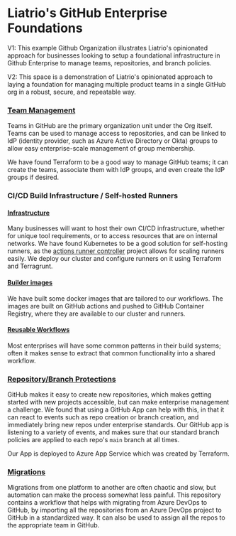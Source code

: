 # Liatrio's GitHub Enterprise Foundations
V1: This example Github Organization illustrates Liatrio's opinionated approach for businesses looking to setup a foundational infrastructure in Github Enterprise to manage teams, repositories, and branch policies.

V2: This space is a demonstration of Liatrio's opinionated approach to laying a foundation for managing multiple product teams in a single GitHub org in a robust, secure, and repeatable way.

### [Team Management](https://github.com/liatrio-enterprise/azure-github-adgroup-team-terraform)
Teams in GitHub are the primary organization unit under the Org itself. 
Teams can be used to manage access to repositories, and can be linked to IdP (identity provider, such as Azure Active Directory or Okta) groups to allow easy enterprise-scale management of group membership.

We have found Terraform to be a good way to manage GitHub teams; it can create the teams, associate them with IdP groups, and even create the IdP groups if desired. 

### CI/CD Build Infrastructure / Self-hosted Runners
#### [Infrastructure](https://github.com/liatrio-enterprise/github-runner-infrastructure)
Many businesses will want to host their own CI/CD infrastructure, whether for unique tool requirements, or to access resources that are on internal networks.
We have found Kubernetes to be a good solution for self-hosting runners, as the [actions runner controller](https://github.com/actions-runner-controller/actions-runner-controller) project allows for scaling runners easily.
We deploy our cluster and configure runners on it using Terraform and Terragrunt.

#### [Builder images](https://github.com/liatrio-enterprise/runner-images)
We have built some docker images that are tailored to our workflows. The images are built on GitHub actions and pushed to GitHub Container Registry, where they are available to our cluster and runners.

#### [Reusable Workflows](https://github.com/liatrio-enterprise/github-workflows)
Most enterprises will have some common patterns in their build systems; often it makes sense to extract that common functionality into a shared workflow.

### [Repository/Branch Protections](https://github.com/liatrio-enterprise/github-policy-service)
GitHub makes it easy to create new repositories, which makes getting started with new projects accessible, but can make enterprise management a challenge.
We found that using a GitHub App can help with this, in that it can react to events such as repo creation or branch creation, and immediately bring new repos under enterprise standards.
Our GitHub app is listening to a variety of events, and makes sure that our standard branch policies are applied to each repo's `main` branch at all times.

Our App is deployed to Azure App Service which was created by Terraform.

### [Migrations](https://github.com/liatrio-enterprise/github-migration-azure-devops)
Migrations from one platform to another are often chaotic and slow, but automation can make the process somewhat less painful.
This repository contains a workflow that helps with migrating from Azure DevOps to GitHub, by importing all the repositories from an Azure DevOps project to GitHub in a standardized way.
It can also be used to assign all the repos to the appropriate team in GitHub.